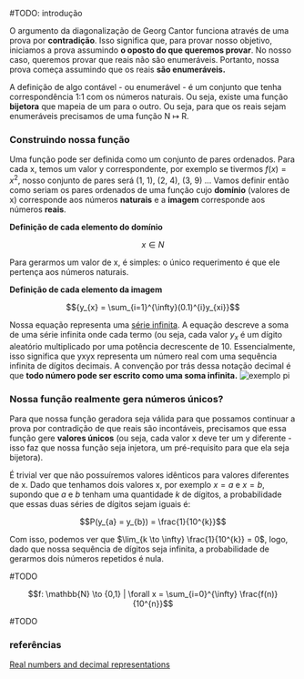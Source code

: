 #TODO: introdução

O argumento da diagonalização de Georg Cantor funciona através de uma prova por **contradição**. Isso significa que, para provar nosso objetivo, iniciamos a prova assumindo **o oposto do que queremos provar**. No nosso caso, queremos provar que reais não são enumeráveis. Portanto, nossa prova começa assumindo que os reais **são enumeráveis.**

A definição de algo contável - ou enumerável - é um conjunto que tenha correspondência 1:1 com os números naturais. Ou seja, existe uma função **bijetora** que mapeia de um para o outro. Ou seja, para que os reais sejam enumeráveis precisamos de uma função N ↦ R.
### Construindo nossa função
Uma função pode ser definida como um conjunto de pares ordenados. Para cada x, temos um valor y correspondente, por exemplo se tivermos $f(x) = x^{2}$, nosso conjunto de pares será (1, 1), (2, 4), (3, 9) ...
Vamos definir então como seriam os pares ordenados de uma função cujo **domínio** (valores de x) corresponde aos números **naturais** e a **imagem** corresponde aos números **reais**.

**Definição de cada elemento do domínio**
```math
{x\in N}
```
Para gerarmos um valor de x, é simples: o único requerimento é que ele pertença aos números naturais.

**Definição de cada elemento da imagem**
```math
{y_{x} = \sum_{i=1}^{\infty}(0.1)^{i}y_{xi}}
```
Nossa equação representa uma [série infinita](https://edisciplinas.usp.br/pluginfile.php/3597252/mod_resource/content/1/11.2%20S%C3%A9ries.pdf).
A equação descreve a soma de uma série infinita onde cada termo (ou seja, cada valor $y_{x}$ é um dígito aleatório multiplicado por uma potência decrescente de 10. Essencialmente, isso significa que yxyx​ representa um número real com uma sequência infinita de dígitos decimais​. A convenção por trás dessa notação decimal é que **todo número pode ser escrito como uma soma infinita.**
![exemplo pi](https://github.com/user-attachments/assets/e45a5172-243e-4c44-b990-634aa12aff82)

### Nossa função realmente gera números únicos?
Para que nossa função geradora seja válida para que possamos continuar a prova por contradição de que reais são incontáveis, precisamos que essa função gere **valores únicos** (ou seja, cada valor x deve ter um y diferente - isso faz que nossa função seja injetora, um pré-requisito para que ela seja bijetora).

É trivial ver que não possuíremos valores idênticos para valores diferentes de x. Dado que tenhamos dois valores x, por exemplo $x = a$ e $x = b$, supondo que $a$ e $b$ tenham uma quantidade $k$ de dígitos, a probabilidade que essas duas séries de dígitos sejam iguais é:
```math
P(y_{a} = y_{b}) = \frac{1}{10^{k}}
```
Com isso, podemos ver que $\lim_{k \to \infty}  \frac{1}{10^{k}} = 0$, logo, dado que nossa sequência de dígitos seja infinita, a probabilidade de gerarmos dois números repetidos é nula.


#TODO
```math
f: \mathbb{N} \to {0,1} | \forall x = \sum_{i=0}^{\infty} \frac{f(n)}{10^{n}}
```

#TODO

### referências
[Real numbers and decimal representations](https://personal.math.ubc.ca/~cass/courses/m220/999.pdf)
